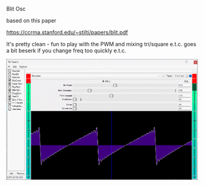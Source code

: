 Blit Osc

based on this paper

https://ccrma.stanford.edu/~stilti/papers/blit.pdf

It's pretty clean - fun to play with the PWM and mixing tri/square e.t.c.
goes a bit beserk if you change freq too quickly e.t.c.

![](./Images/BlitOsc1.png)
